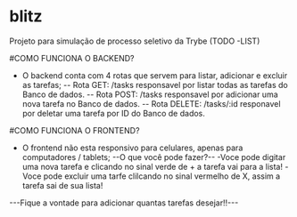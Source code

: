 # blitz
Projeto para simulação de processo seletivo da Trybe (TODO -LIST)


#COMO FUNCIONA O BACKEND? 
- O backend conta com 4 rotas que servem para listar, adicionar e excluir as tarefas;
-- Rota GET: /tasks responsavel por listar todas as tarefas do Banco de dados.
-- Rota POST: /tasks responsavel por adicionar uma nova tarefa no Banco de dados.
-- Rota DELETE: /tasks/:id responavel por deletar uma tarefa por ID do Banco de dados.

#COMO FUNCIONA O FRONTEND?
- O frontend não esta responsivo para celulares, apenas para computadores / tablets;
--O que você pode fazer?--
-Voce pode digitar uma nova tarefa e clicando no sinal verde de + a tarefa vai para a lista!
-Voce pode excluir uma tarfe clilcando no sinal vermelho de X, assim a tarefa sai de sua lista!

---Fique a vontade para adicionar quantas tarefas desejar!!---
